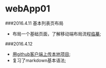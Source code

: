 # webApp01
###2016.4.11 基本列表页布局

+ 布局一个基础页面，了解移动端布局流程[临摹](http://www.duanliang920.com/learn/web/html5/304.html);

###2016.4.12 
+ [用github客户端上传本地项目](http://www.cocoachina.com/ios/20160212/15024.html?ref=myread);
+ 复习了markdown基本语法;
